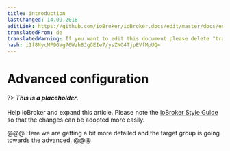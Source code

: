 ```yaml
---
title: introduction
lastChanged: 14.09.2018
editLink: https://github.com/ioBroker/ioBroker.docs/edit/master/docs/en/config/README.md
translatedFrom: de
translatedWarning: If you want to edit this document please delete "translatedFrom" field, elsewise this document will be translated automatically again
hash: i1f8NycMF9GVg76Wzh8JgGEIe7/ysZNG4TjpEVfMpUQ=
---
```

# Advanced configuration
?> ***This is a placeholder***.<br><br> Help ioBroker and expand this article. Please note the [ioBroker Style Guide](https://www.iobroker.net/#de/documentation/community/styleguidedoc.md) so that the changes can be adopted more easily.

@@@ Here we are getting a bit more detailed and the target group is going towards the advanced.
@@@
